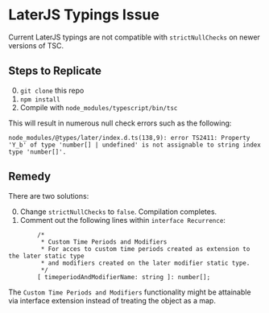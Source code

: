 # LaterJS Typings Issue

Current LaterJS typings are not compatible with `strictNullChecks` on newer versions of TSC.

## Steps to Replicate

0. `git clone` this repo
1. `npm install`
2. Compile with `node_modules/typescript/bin/tsc`

This will result in numerous null check errors such as the following:

```
node_modules/@types/later/index.d.ts(138,9): error TS2411: Property 'Y_b' of type 'number[] | undefined' is not assignable to string index type 'number[]'.
```
## Remedy

There are two solutions:

0. Change `strictNullChecks` to `false`. Compilation completes.
1. Comment out the following lines within `interface Recurrence`:
```
        /*
         * Custom Time Periods and Modifiers
         * For acces to custom time periods created as extension to the later static type
         * and modifiers created on the later modifier static type.
         */
        [ timeperiodAndModifierName: string ]: number[];
```

The `Custom Time Periods and Modifiers` functionality might be attainable via interface extension instead of treating the object as a map.